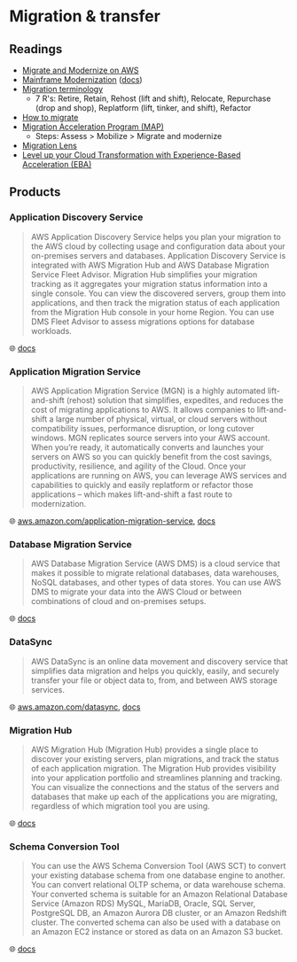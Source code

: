 # Migration & transfer

## Readings

* [Migrate and Modernize on AWS](https://aws.amazon.com/products/migration-and-transfer/)
* [Mainframe Modernization](https://aws.amazon.com/mainframe-modernization/) ([docs](https://docs.aws.amazon.com/m2/latest/userguide/what-is-m2.html))
* [Migration terminology](https://docs.aws.amazon.com/wellarchitected/latest/migration-lens/definitions.html#migration-terminology)
  * 7 R's: Retire, Retain, Rehost (lift and shift), Relocate, Repurchase (drop and shop), Replatform (lift, tinker, and shift), Refactor
* [How to migrate](https://aws.amazon.com/cloud-migration/how-to-migrate/)
* [Migration Acceleration Program (MAP)](https://aws.amazon.com/migration-acceleration-program/)
  * Steps: Assess > Mobilize > Migrate and modernize
* [Migration Lens](https://docs.aws.amazon.com/wellarchitected/latest/migration-lens/migration-lens.html)
* [Level up your Cloud Transformation with Experience-Based Acceleration (EBA)](https://aws.amazon.com/blogs/mt/level-up-your-cloud-transformation-with-experience-based-acceleration-eba/)

## Products

### Application Discovery Service

> AWS Application Discovery Service helps you plan your migration to the AWS cloud by collecting usage and configuration data about your on-premises servers and databases.
> Application Discovery Service is integrated with AWS Migration Hub and AWS Database Migration Service Fleet Advisor.
> Migration Hub simplifies your migration tracking as it aggregates your migration status information into a single console.
> You can view the discovered servers, group them into applications, and then track the migration status of each application from the Migration Hub console in your home Region.
> You can use DMS Fleet Advisor to assess migrations options for database workloads.

🌐 [docs](https://docs.aws.amazon.com/application-discovery/latest/userguide/what-is-appdiscovery.html)

### Application Migration Service

> AWS Application Migration Service (MGN) is a highly automated lift-and-shift (rehost) solution that simplifies, expedites, and reduces the cost of migrating applications to AWS.
> It allows companies to lift-and-shift a large number of physical, virtual, or cloud servers without compatibility issues, performance disruption, or long cutover windows.
> MGN replicates source servers into your AWS account.
> When you’re ready, it automatically converts and launches your servers on AWS so you can quickly benefit from the cost savings, productivity, resilience, and agility of the Cloud.
> Once your applications are running on AWS, you can leverage AWS services and capabilities to quickly and easily replatform or refactor those applications – which makes lift-and-shift a fast route to modernization.

🌐 [aws.amazon.com/application-migration-service](https://aws.amazon.com/application-migration-service/), [docs](https://docs.aws.amazon.com/mgn/latest/ug/what-is-application-migration-service.html)

### Database Migration Service

> AWS Database Migration Service (AWS DMS) is a cloud service that makes it possible to migrate relational databases, data warehouses, NoSQL databases, and other types of data stores.
> You can use AWS DMS to migrate your data into the AWS Cloud or between combinations of cloud and on-premises setups.

🌐 [docs](https://docs.aws.amazon.com/dms/latest/userguide/Welcome.html)

### DataSync

> AWS DataSync is an online data movement and discovery service that simplifies data migration and helps you quickly, easily, and securely transfer your file or object data to, from, and between AWS storage services.

🌐 [aws.amazon.com/datasync](https://aws.amazon.com/datasync/), [docs](https://docs.aws.amazon.com/datasync/latest/userguide/what-is-datasync.html)

### Migration Hub

> AWS Migration Hub (Migration Hub) provides a single place to discover your existing servers, plan migrations, and track the status of each application migration.
> The Migration Hub provides visibility into your application portfolio and streamlines planning and tracking.
> You can visualize the connections and the status of the servers and databases that make up each of the applications you are migrating, regardless of which migration tool you are using.

🌐 [docs](https://docs.aws.amazon.com/migrationhub/latest/ug/whatishub.html)

### Schema Conversion Tool

> You can use the AWS Schema Conversion Tool (AWS SCT) to convert your existing database schema from one database engine to another.
> You can convert relational OLTP schema, or data warehouse schema.
> Your converted schema is suitable for an Amazon Relational Database Service (Amazon RDS) MySQL, MariaDB, Oracle, SQL Server, PostgreSQL DB, an Amazon Aurora DB cluster, or an Amazon Redshift cluster.
> The converted schema can also be used with a database on an Amazon EC2 instance or stored as data on an Amazon S3 bucket.

🌐 [docs](https://docs.aws.amazon.com/SchemaConversionTool/latest/userguide/CHAP_Welcome.html)
